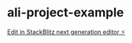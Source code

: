 # ali-project-example

[Edit in StackBlitz next generation editor ⚡️](https://stackblitz.com/~/github.com/dlinyvr/ali-project-example)